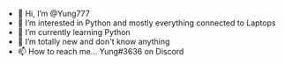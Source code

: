 - 👋 Hi, I’m @Yung777
- 👀 I’m interested in Python and mostly everything connected to Laptops
- 🌱 I’m currently learning Python
- 💞️ I’m totally new and don't know anything
- 📫 How to reach me... Yung#3636 on Discord

<!---
Yung777/Yung777 is a ✨ special ✨ repository because its `README.md` (this file) appears on your GitHub profile.
You can click the Preview link to take a look at your changes.
--->
